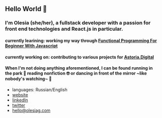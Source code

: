 ## Hello World 👋

### I'm Olesia (she/her), a fullstack developer with a passion for front end technologies and React.js in particular. 


#### currently learining: working my way through [Functional Programming For Beginner With Javascript](https://www.udemy.com/course/functional-programming-for-beginners-with-javascript/)

#### currently working on: contributing to various projects for [Astoria.Digital](https://github.com/astoria-tech)

#### When I'm not doing anything aforementioned, I can be found running in the park :running: reading nonfiction :nerd_face: or dancing in front of the mirror ~like nobody's watching~ :dancer:



* languages: Russian/English
* [website](https://www.olesiag.com/)
* [linkedIn](https://www.linkedin.com/in/olesia-guidi/)
* [twitter](https://twitter.com/olesia_ag)
* hello@olesiag.com

<!--
**olesia-ag/olesia-ag** is a ✨ _special_ ✨ repository because its `README.md` (this file) appears on your GitHub profile.

Here are some ideas to get you started:

- 🔭 I’m currently working on ...
- 🌱 I’m currently learning ...
- 👯 I’m looking to collaborate on ...
- 🤔 I’m looking for help with ...
- 💬 Ask me about ...
- 📫 How to reach me: ...
- 😄 Pronouns: ...
- ⚡ Fun fact: ...
-->
